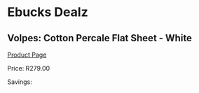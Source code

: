 
# Ebucks Dealz
## Volpes: Cotton Percale Flat Sheet - White
[Product Page](https://www.ebucks.com/web/shop/productSelected.do?prodId=966138055&catId=704983786)

Price: R279.00

Savings: 


	